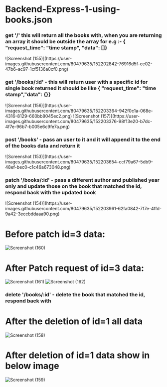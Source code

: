 # Backend-Express-1-using-books.json

<h3>get '/' this will return all the books with, when you are returning an array it should be outside the array for e.g :- { "request_time": "time stamp", "data": []}</h3>
![Screenshot (155)](https://user-images.githubusercontent.com/80479635/152202842-76916d5f-ee02-47b6-ac97-1cf5136a0cf0.png)

<h3>get '/books/:id' - this will return user with a specific id for single book returned it should be like { "request_time": "time stamp","data": {}}</h3>
![Screenshot (156)](https://user-images.githubusercontent.com/80479635/152203364-942f0c1a-068e-4316-8129-660bb8045ec2.png)
![Screenshot (157)](https://user-images.githubusercontent.com/80479635/152203376-98f13e20-b7dc-4f7e-96b7-b005e6c9fe7a.png)


<h3> post '/books' - pass an user to it and it will append it to the end of the books data and return it </h3>
![Screenshot (153)](https://user-images.githubusercontent.com/80479635/152203654-ccf79a67-5db9-48ef-bec0-c1c46a673048.png)

<h3> patch '/books/:id' - pass a different author and published year only and update those on the book that matched the id, respond back with the updated book </h3>
![Screenshot (154)](https://user-images.githubusercontent.com/80479635/152203961-62fa0842-7f7e-4ffd-9a42-3eccbddaaa90.png)

# Before patch id=3 data: 
![Screenshot (160)](https://user-images.githubusercontent.com/80479635/152204178-ae6b7854-6119-44ee-bbb1-0cfe9cd221d1.png)

# After Patch request of id=3 data:
![Screenshot (161)](https://user-images.githubusercontent.com/80479635/152204380-8b0d7743-f3d6-4c7b-8336-496cfd1fd517.png)
![Screenshot (162)](https://user-images.githubusercontent.com/80479635/152204458-bd0a1817-ecd3-4838-bd90-ebc299b2e84e.png)

<h3> delete '/books/:id' - delete the book that matched the id, respond back with</h3>

# After the deletion of id=1 all data
![Screenshot (158)](https://user-images.githubusercontent.com/80479635/152204732-66571494-280b-4c2a-9fe4-e8b79f092555.png)

# After deletion of id=1 data show in below image
![Screenshot (159)](https://user-images.githubusercontent.com/80479635/152204709-e0ced503-855a-4213-80af-d52f81a71161.png)
